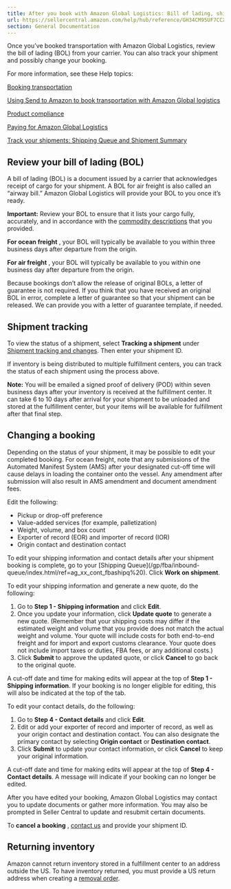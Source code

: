 ```yaml
---
title: After you book with Amazon Global Logistics: Bill of lading, shipment tracking, and changing a booking
url: https://sellercentral.amazon.com/help/hub/reference/GH34CM95UF7CCXKM
section: General Documentation
---
```


Once you’ve booked transportation with Amazon Global Logistics, review the
bill of lading (BOL) from your carrier. You can also track your shipment and
possibly change your booking.

For more information, see these Help topics:

[Booking transportation](/gp/help/G5NQMLZ7E6UBPVNE)

[Using Send to Amazon to book transportation with Amazon Global
logistics](/gp/help/GV6DMTQ3AKGYUWWN)

[Product compliance](/gp/help/G63ELGKVHKN2NPTF)

[Paying for Amazon Global Logistics](/gp/help/GZJ4B4HXDUEWP4PC)

[Track your shipments: Shipping Queue and Shipment
Summary](/gp/help/G201022330)

## Review your bill of lading (BOL)

A bill of lading (BOL) is a document issued by a carrier that acknowledges
receipt of cargo for your shipment. A BOL for air freight is also called an
“airway bill.” Amazon Global Logistics will provide your BOL to you once it’s
ready.

**Important:** Review your BOL to ensure that it lists your cargo fully,
accurately, and in accordance with the [commodity
descriptions](/gp/help/G63ELGKVHKN2NPTF) that you provided.

**For ocean freight** , your BOL will typically be available to you within
three business days after departure from the origin.

**For air freight** , your BOL will typically be available to you within one
business day after departure from the origin.

Because bookings don’t allow the release of original BOLs, a letter of
guarantee is not required. If you think that you have received an original BOL
in error, complete a letter of guarantee so that your shipment can be
released. We can provide you with a letter of guarantee template, if needed.

## Shipment tracking

To view the status of a shipment, select **Tracking a shipment** under
[Shipment tracking and
changes](/help/hub/support/SOA_AGSS_ShipmentTrackingAndChanges). Then enter
your shipment ID.

If inventory is being distributed to multiple fulfillment centers, you can
track the status of each shipment using the process above.

**Note:** You will be emailed a signed proof of delivery (POD) within seven
business days after your inventory is received at the fulfillment center. It
can take 6 to 10 days after arrival for your shipment to be unloaded and
stored at the fulfillment center, but your items will be available for
fulfillment after that final step.

## Changing a booking

Depending on the status of your shipment, it may be possible to edit your
completed booking. For ocean freight, note that any submissions of the
Automated Manifest System (AMS) after your designated cut-off time will cause
delays in loading the container onto the vessel. Any amendment after
submission will also result in AMS amendment and document amendment fees.

Edit the following:

  * Pickup or drop-off preference
  * Value-added services (for example, palletization)
  * Weight, volume, and box count
  * Exporter of record (EOR) and importer of record (IOR)
  * Origin contact and destination contact

To edit your shipping information and contact details after your shipment
booking is complete, go to your [Shipping Queue](/gp/fba/inbound-
queue/index.html/ref=ag_xx_cont_fbashipq%20). Click **Work on shipment**.

To edit your shipping information and generate a new quote, do the following:  

  1. Go to **Step 1 - Shipping information** and click **Edit**.
  2. Once you update your information, click **Update quote** to generate a new quote. (Remember that your shipping costs may differ if the estimated weight and volume that you provide does not match the actual weight and volume. Your quote will include costs for both end-to-end freight and for import and export customs clearance. Your quote does not include import taxes or duties, FBA fees, or any additional costs.)
  3. Click **Submit** to approve the updated quote, or click **Cancel** to go back to the original quote.

A cut-off date and time for making edits will appear at the top of **Step 1 -
Shipping information**. If your booking is no longer eligible for editing,
this will also be indicated at the top of the tab.

To edit your contact details, do the following:  

  1. Go to **Step 4 - Contact details** and click **Edit**. 
  2. Edit or add your exporter of record and importer of record, as well as your origin contact and destination contact. You can also designate the primary contact by selecting **Origin contact** or **Destination contact**. 
  3. Click **Submit** to update your contact information, or click **Cancel** to keep your original information.

A cut-off date and time for making edits will appear at the top of **Step 4 -
Contact details**. A message will indicate if your booking can no longer be
edited.

After you have edited your booking, Amazon Global Logistics may contact you to
update documents or gather more information. You may also be prompted in
Seller Central to update and resubmit certain documents.

To **cancel a booking** , [contact
us](/help/hub/support/SOA_AGSS_ShipmentTrackingAndChanges) and provide your
shipment ID.

## Returning inventory

Amazon cannot return inventory stored in a fulfillment center to an address
outside the US. To have inventory returned, you must provide a US return
address when creating a [removal order](/gp/help/G200280650).

